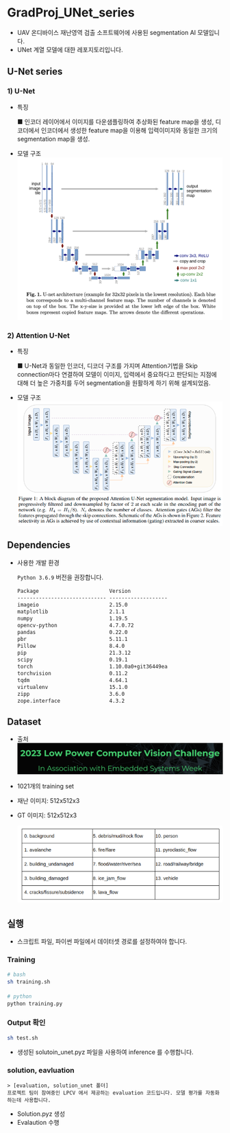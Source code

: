 # GradProj_UNet_series
- UAV 온디바이스 재난영역 검출 소프트웨어에 사용된 segmentation AI 모델입니다.
- UNet 계열 모델에 대한 레포지토리입니다.


## U-Net series

### 1) U-Net

- 특징

    ■ 인코더 레이어에서 이미지를 다운샘플링하여 추상화된 feature map을 생성, 디코더에서 인코더에서 생성한 feature map을 이용해 입력이미지와 동일한 크기의 segmentation map을 생성.
- 모델 구조
    ![U-Net structure](./figure/UNet-structure.png)

### 2) Attention U-Net

- 특징

    ■ U-Net과 동일한 인코더, 디코더 구조를 가지며 Attention기법을 Skip connection마다 연결하여 모델이 이미지, 입력에서 중요하다고 판단되는 지점에 대해 더 높은 가중치를 두어 segmentation을 원활하게 하기 위해 설계되었음.

- 모델 구조
    ![Attention U-Net structure](./figure/Attention_U-Net_structure.png)

## Dependencies
- 사용한 개발 환경

    `Python 3.6.9` 버전을 권장합니다.
    ```
    Package                       Version
    ----------------------------- -------------------
    imageio                       2.15.0
    matplotlib                    2.1.1
    numpy                         1.19.5
    opencv-python                 4.7.0.72
    pandas                        0.22.0
    pbr                           5.11.1
    Pillow                        8.4.0
    pip                           21.3.12
    scipy                         0.19.1
    torch                         1.10.0a0+git36449ea
    torchvision                   0.11.2
    tqdm                          4.64.1
    virtualenv                    15.1.0
    zipp                          3.6.0
    zope.interface                4.3.2
    ```

## Dataset
- 출처
    ![LPCV](./figure/lpcv.png)
- 1021개의 training set
- 재난 이미지: 512x512x3
- GT 이미지: 512x512x3

    ![dataset-label](./figure/dataset-label.png)


## 실행
- 스크립트 파일, 파이썬 파일에서 데이터셋 경로를 설정하여야 합니다.

### Training

```bash
# bash
sh training.sh

# python
python training.py
```

###  Output 확인

```bash
sh test.sh
```

- 생성된 solutoin_unet.pyz 파일을 사용하여 inference 를 수행합니다.


### solution, eavluation

    > [evaluation, solution_unet 폴더]
    프로젝트 팀이 참여중인 LPCV 에서 제공하는 evaluation 코드입니다. 모델 평가를 자동화하는데 사용합니다.


- Solution.pyz 생성
- Evalaution 수행
